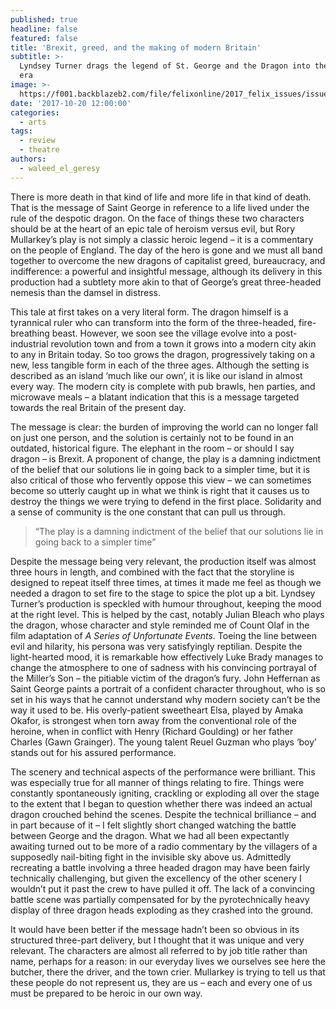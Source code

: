 ```yaml
---
published: true
headline: false
featured: false
title: 'Brexit, greed, and the making of modern Britain'
subtitle: >-
  Lyndsey Turner drags the legend of St. George and the Dragon into the modern
  era
image: >-
  https://f001.backblazeb2.com/file/felixonline/2017_felix_issues/issue_1672/1672_arts_dragon.jpg
date: '2017-10-20 12:00:00'
categories:
  - arts
tags:
  - review
  - theatre
authors:
  - waleed_el_geresy
---
```

There is more death in that kind of life and more life in that kind of death. That is the message of Saint George in reference to a life lived under the rule of the despotic dragon. On the face of things these two characters should be at the heart of an epic tale of heroism versus evil, but Rory Mullarkey’s play is not simply a classic heroic legend – it is a commentary on the people of England. The day of the hero is gone and we must all band together to overcome the new dragons of capitalist greed, bureaucracy, and indifference: a powerful and insightful message, although its delivery in this production had a subtlety more akin to that of George’s great three-headed nemesis than the damsel in distress.

This tale at first takes on a very literal form. The dragon himself is a tyrannical ruler who can transform into the form of the three-headed, fire-breathing beast. However, we soon see the village evolve into a post-industrial revolution town and from a town it grows into a modern city akin to any in Britain today. So too grows the dragon, progressively taking on a new, less tangible form in each of the three ages. Although the setting is described as an island ‘much like our own’, it is like our island in almost every way. The modern city is complete with pub brawls, hen parties, and microwave meals – a blatant indication that this is a message targeted towards the real Britain of the present day.

The message is clear: the burden of improving the world can no longer fall on just one person, and the solution is certainly not to be found in an outdated, historical figure. The elephant in the room – or should I say dragon – is Brexit. A proponent of change, the play is a damning indictment of the belief that our solutions lie in going back to a simpler time, but it is also critical of those who fervently oppose this view – we can sometimes become so utterly caught up in what we think is right that it causes us to destroy the things we were trying to defend in the first place. Solidarity and a sense of community is the one constant that can pull us through.

> “The play is a damning indictment of the belief that our solutions lie in going back to a simpler time”

Despite the message being very relevant, the production itself was almost three hours in length, and combined with the fact that the storyline is designed to repeat itself three times, at times it made me feel as though we needed a dragon to set fire to the stage to spice the plot up a bit.
Lyndsey Turner’s production is speckled with humour throughout, keeping the mood at the right level. This is helped by the cast, notably Julian Bleach who plays the dragon, whose character and style reminded me of Count Olaf in the film adaptation of _A Series of Unfortunate Events_. Toeing the line between evil and hilarity, his persona was very satisfyingly reptilian. Despite the light-hearted mood, it is remarkable how effectively Luke Brady manages to change the atmosphere to one of sadness with his convincing portrayal of the Miller’s Son – the pitiable victim of the dragon’s fury. John Heffernan as Saint George paints a portrait of a confident character throughout, who is so set in his ways that he cannot understand why modern society can’t be the way it used to be. His overly-patient sweetheart Elsa, played by Amaka Okafor, is strongest when torn away from the conventional role of the heroine, when in conflict with Henry (Richard Goulding) or her father Charles (Gawn Grainger). The young talent Reuel Guzman who plays ‘boy’ stands out for his assured performance.

The scenery and technical aspects of the performance were brilliant. This was especially true for all manner of things relating to fire. Things were constantly spontaneously igniting, crackling or exploding all over the stage to the extent that I began to question whether there was indeed an actual dragon crouched behind the scenes. Despite the technical brilliance – and in part because of it – I felt slightly short changed watching the battle between George and the dragon. What we had all been expectantly awaiting turned out to be more of a radio commentary by the villagers of a supposedly nail-biting fight in the invisible sky above us. Admittedly recreating a battle involving a three headed dragon may have been fairly technically challenging, but given the excellency of the other scenery I wouldn’t put it past the crew to have pulled it off. The lack of a convincing battle scene was partially compensated for by the pyrotechnically heavy display of three dragon heads exploding as they crashed into the ground.

It would have been better if the message hadn’t been so obvious in its structured three-part delivery, but I thought that it was unique and very relevant. The characters are almost all referred to by job title rather than name, perhaps for a reason: in our everyday lives we ourselves see here the butcher, there the driver, and the town crier. Mullarkey is trying to tell us that these people do not represent us, they are us – each and every one of us must be prepared to be heroic in our own way.
